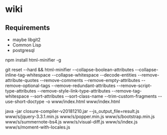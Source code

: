 # wiki

## Requirements

* maybe libgit2
* Common Lisp
* postgresql

npm install html-minifier -g

git reset --hard && html-minifier --collapse-boolean-attributes --collapse-inline-tag-whitespace 
--collapse-whitespace --decode-entities --remove-attribute-quotes --remove-comments 
--remove-empty-attributes --remove-optional-tags --remove-redundant-attributes 
--remove-script-type-attributes --remove-style-link-type-attributes --remove-tag-whitespace 
--sort-attributes --sort-class-name --trim-custom-fragments --use-short-doctype  -o www/index.html 
www/index.html


java -jar closure-compiler-v20181210.jar --js_output_file=result.js www/s/jquery-3.3.1.min.js 
www/s/popper.min.js www/s/bootstrap.min.js www/s/summernote-bs4.js www/s/visual-diff.js www/s/index.js 
www/s/moment-with-locales.js
